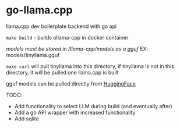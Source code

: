 # go-llama.cpp
llama.cpp dev boilerplate backend with go api

`make build` - builds ollama-cpp in docker container



*models must be stored in /llama-cpp/models as a gguf*
EX: models/tinyllama.gguf

`make curl` will pull tinyllama into this directory, if tinyllama is not in this directory, it will be pulled one llama.cpp is built

gguf models can be pulled directly from [HuggingFace](https://huggingface.co/TheBloke/TinyLlama-1.1B-Chat-v1.0-GGUF)



TODO:

- Add functionality to select LLM during build (and eventually after)
- Add a go API wrapper with increased functionality
- Add sqlite
